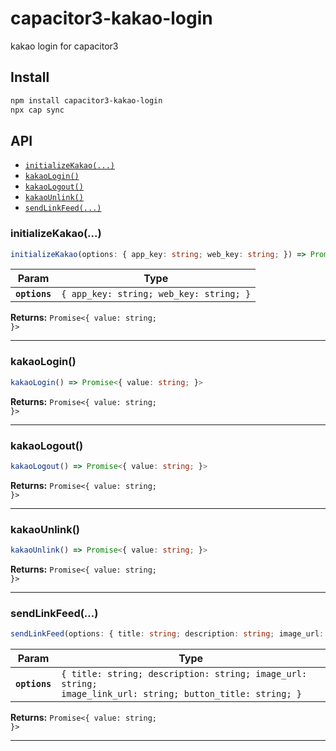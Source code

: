 # capacitor3-kakao-login

kakao login for capacitor3

## Install

```bash
npm install capacitor3-kakao-login
npx cap sync
```

## API

<docgen-index>

* [`initializeKakao(...)`](#initializekakao)
* [`kakaoLogin()`](#kakaologin)
* [`kakaoLogout()`](#kakaologout)
* [`kakaoUnlink()`](#kakaounlink)
* [`sendLinkFeed(...)`](#sendlinkfeed)

</docgen-index>

<docgen-api>
<!--Update the source file JSDoc comments and rerun docgen to update the docs below-->

### initializeKakao(...)

```typescript
initializeKakao(options: { app_key: string; web_key: string; }) => Promise<{ value: string; }>
```

| Param         | Type                                               |
| ------------- | -------------------------------------------------- |
| **`options`** | <code>{ app_key: string; web_key: string; }</code> |

**Returns:** <code>Promise&lt;{ value: string; }&gt;</code>

--------------------


### kakaoLogin()

```typescript
kakaoLogin() => Promise<{ value: string; }>
```

**Returns:** <code>Promise&lt;{ value: string; }&gt;</code>

--------------------


### kakaoLogout()

```typescript
kakaoLogout() => Promise<{ value: string; }>
```

**Returns:** <code>Promise&lt;{ value: string; }&gt;</code>

--------------------


### kakaoUnlink()

```typescript
kakaoUnlink() => Promise<{ value: string; }>
```

**Returns:** <code>Promise&lt;{ value: string; }&gt;</code>

--------------------


### sendLinkFeed(...)

```typescript
sendLinkFeed(options: { title: string; description: string; image_url: string; image_link_url: string; button_title: string; }) => Promise<{ value: string; }>
```

| Param         | Type                                                                                                                  |
| ------------- | --------------------------------------------------------------------------------------------------------------------- |
| **`options`** | <code>{ title: string; description: string; image_url: string; image_link_url: string; button_title: string; }</code> |

**Returns:** <code>Promise&lt;{ value: string; }&gt;</code>

--------------------

</docgen-api>
